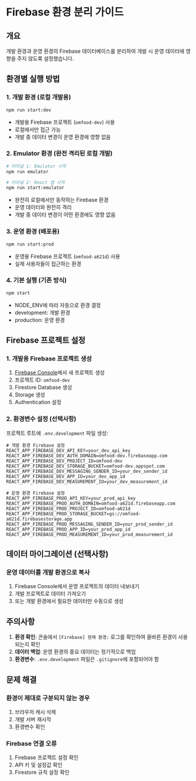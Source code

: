# Firebase 환경 분리 가이드

## 개요
개발 환경과 운영 환경의 Firebase 데이터베이스를 분리하여 개발 시 운영 데이터에 영향을 주지 않도록 설정했습니다.

## 환경별 실행 방법

### 1. 개발 환경 (로컬 개발용)
```bash
npm run start:dev
```
- 개발용 Firebase 프로젝트 (`omfood-dev`) 사용
- 로컬에서만 접근 가능
- 개발 중 데이터 변경이 운영 환경에 영향 없음

### 2. Emulator 환경 (완전 격리된 로컬 개발)
```bash
# 터미널 1: Emulator 시작
npm run emulator

# 터미널 2: React 앱 시작
npm run start:emulator
```
- 완전히 로컬에서만 동작하는 Firebase 환경
- 운영 데이터와 완전히 격리
- 개발 중 데이터 변경이 어떤 환경에도 영향 없음

### 3. 운영 환경 (배포용)
```bash
npm run start:prod
```
- 운영용 Firebase 프로젝트 (`omfood-a621d`) 사용
- 실제 사용자들이 접근하는 환경

### 4. 기본 실행 (기존 방식)
```bash
npm start
```
- NODE_ENV에 따라 자동으로 환경 결정
- development: 개발 환경
- production: 운영 환경

## Firebase 프로젝트 설정

### 1. 개발용 Firebase 프로젝트 생성
1. [Firebase Console](https://console.firebase.google.com/)에서 새 프로젝트 생성
2. 프로젝트 ID: `omfood-dev`
3. Firestore Database 생성
4. Storage 생성
5. Authentication 설정

### 2. 환경변수 설정 (선택사항)
프로젝트 루트에 `.env.development` 파일 생성:

```env
# 개발 환경 Firebase 설정
REACT_APP_FIREBASE_DEV_API_KEY=your_dev_api_key
REACT_APP_FIREBASE_DEV_AUTH_DOMAIN=omfood-dev.firebaseapp.com
REACT_APP_FIREBASE_DEV_PROJECT_ID=omfood-dev
REACT_APP_FIREBASE_DEV_STORAGE_BUCKET=omfood-dev.appspot.com
REACT_APP_FIREBASE_DEV_MESSAGING_SENDER_ID=your_dev_sender_id
REACT_APP_FIREBASE_DEV_APP_ID=your_dev_app_id
REACT_APP_FIREBASE_DEV_MEASUREMENT_ID=your_dev_measurement_id

# 운영 환경 Firebase 설정
REACT_APP_FIREBASE_PROD_API_KEY=your_prod_api_key
REACT_APP_FIREBASE_PROD_AUTH_DOMAIN=omfood-a621d.firebaseapp.com
REACT_APP_FIREBASE_PROD_PROJECT_ID=omfood-a621d
REACT_APP_FIREBASE_PROD_STORAGE_BUCKET=gs://omfood-a621d.firebasestorage.app
REACT_APP_FIREBASE_PROD_MESSAGING_SENDER_ID=your_prod_sender_id
REACT_APP_FIREBASE_PROD_APP_ID=your_prod_app_id
REACT_APP_FIREBASE_PROD_MEASUREMENT_ID=your_prod_measurement_id
```

## 데이터 마이그레이션 (선택사항)

### 운영 데이터를 개발 환경으로 복사
1. Firebase Console에서 운영 프로젝트의 데이터 내보내기
2. 개발 프로젝트로 데이터 가져오기
3. 또는 개발 환경에서 필요한 데이터만 수동으로 생성

## 주의사항

1. **환경 확인**: 콘솔에서 `[Firebase] 현재 환경:` 로그를 확인하여 올바른 환경이 사용되는지 확인
2. **데이터 백업**: 운영 환경의 중요 데이터는 정기적으로 백업
3. **환경변수**: `.env.development` 파일은 `.gitignore`에 포함되어야 함

## 문제 해결

### 환경이 제대로 구분되지 않는 경우
1. 브라우저 캐시 삭제
2. 개발 서버 재시작
3. 환경변수 확인

### Firebase 연결 오류
1. Firebase 프로젝트 설정 확인
2. API 키 및 설정값 확인
3. Firestore 규칙 설정 확인 